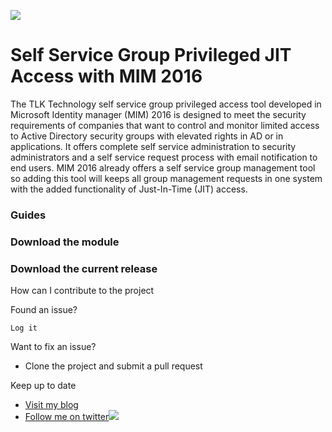 ![](https://github.com/myFIMGithub/SelfServiceGroupPrivilegedAccess-MIM2016/blob/master/tlktechsmall.jpg)
# Self Service Group Privileged JIT Access with MIM 2016
The TLK Technology self service group privileged access tool developed in Microsoft Identity manager (MIM) 2016 is designed to meet the security requirements of companies that want to 
control and monitor limited access to Active Directory security groups with elevated rights in AD or in applications. It offers complete
self service administration to security administrators and a self service request process with email notification to end users. MIM 2016 already offers
a self service group management tool so adding this tool will keeps all group management requests in one system with the added functionality
of Just-In-Time (JIT) access.

### Guides



### Download the module

### Download the current release
How can I contribute to the project

Found an issue?

    Log it

Want to fix an issue?
*   Clone the project and submit a pull request

Keep up to date
*   [Visit my blog](https://tlktechidentitythoughts.wordpress.com)
*   [Follow me on twitter](https://twitter.com/acceptedIke)![](http://twitter.com/favicon.ico)
